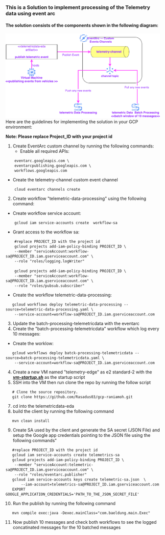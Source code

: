 ### This is a Solution to implement  processing of the Telemetry data  using event arc
#### The solution consists of the components shown in the following diagram:
![solution high level blueprint](Telemetric-data-processing.png)
Here are the guidelines for implementing the solution in your GCP environment:

**Note: Please replace Project_ID with your project id**

1. Create EventArc custom channel  by running the following commands:
   - Enable all required APIs:
``` gcloud services enable  \
    eventarc.googleapis.com \
    eventarcpublishing.googleapis.com \
    workflows.googleapis.com
   ```
- Create the telemetry-channel custom event channel
```
    cloud eventarc channels create 
```
2. Create workflow "telemetric-data-processing" using the following command:
- Create workflow service account:
```
    gcloud iam service-accounts create  workflow-sa
```
- Grant access to the workflow sa:
```
    #replace PROJECT_ID with the project id
    gcloud projects add-iam-policy-binding PROJECT_ID \
    --member "serviceAccount:workflow-sa@PROJECT_ID.iam.gserviceaccount.com" \
    --role "roles/logging.logWriter"
    
    gcloud projects add-iam-policy-binding PROJECT_ID \
    --member "serviceAccount:workflow-sa@PROJECT_ID.iam.gserviceaccount.com" \
    --role "roles/pubsub.subscriber"
```
- Create the workflow telemetric-data-processing:
```
   gcloud workflows deploy telemetric-data-processing --source=telemetric-data-processing.yaml \
    --service-account=workflow-sa@PROJECT_ID.iam.gserviceaccount.com
```
3. Update the batch-processing-telemetricdata with the eventarc 
4. Create the "batch-processing-telemetricdata" workflow which log every 10 messages:
- Create the worklow:
```
   gcloud workflows deploy batck-processing-telemetricdata --source=batck-processing-telemetricdata.yaml \
    --service-account=workflow-sa@PROJECT_ID.iam.gserviceaccount.com
```
4. Create a new VM named "telemetry-edge" as e2 standard-2 with the  ***[vm-startup.sh](vm-startup.sh)*** as the startup script
5. SSH into the VM then run clone the repo by running the follow script
```
   # Clone the source repository.
   git clone https://github.com/Rasadus03/gcp-raniamoh.git
```
7. cd into the telemetricdata-eda
8. build the client by running the following command
```
   mvn clean install
```
9. Create SA used by the client and generate the SA secret (JSON File) and setup the Google app credentials pointing to the JSON file using the following commands"
```
   #replace PROJECT_ID with the project id
   gcloud iam service-accounts create telemetrics-sa
   gcloud projects add-iam-policy-binding PROJECT_ID \
    --member "serviceAccount:telemetric-sa@PROJECT_ID.iam.gserviceaccount.com" \
    --role "roles/eventarc.publisher"
   gcloud iam service-accounts keys create telemetric-sa.json  \
       --iam-account=telemetrics-sa@PROJECT_ID.iam.gserviceaccount.com
   EXPORT GOOGLE_APPLICATION_CREDENTIALS='PATH_TO_THE_JSON_SECRET_FILE'
```
10. Run the publish by running the following command
```
   mvn compile exec:java -Dexec.mainClass="com.baeldung.main.Exec"
```
11. Now publish 10 messages and check both workflows to see the logged concatinated messages for the 10 batched messages 
